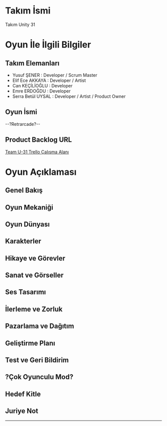 # **Takım İsmi**

Takım Unity 31

# Oyun İle İlgili Bilgiler

## Takım Elemanları

- Yusuf ŞENER : Developer / Scrum Master
- Elif Ece AKKAYA	: Developer / Artist
- Can KEÇİLİOĞLU : Developer
- Emre ERDOĞDU : Developer
- Serra Betül UYSAL	: Developer / Artist / Product Owner

## Oyun İsmi

--?Retrarcade?--

## Product Backlog URL

[Team U-31 Trello Çalışma Alanı](https://trello.com/w/u31calismaalani)

# Oyun Açıklaması

## Genel Bakış

## Oyun Mekaniği

## Oyun Dünyası

## Karakterler

## Hikaye ve Görevler

## Sanat ve Görseller

## Ses Tasarımı

## İlerleme ve Zorluk

## Pazarlama ve Dağıtım

## Geliştirme Planı

## Test ve Geri Bildirim

## ?Çok Oyunculu Mod?

## Hedef Kitle

## Juriye Not

---
